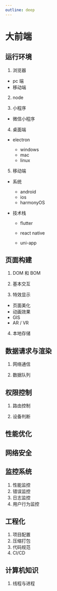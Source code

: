```yaml
---
outline: deep
---
```


# 大前端

## 运行环境

1. 浏览器

- pc 端
- 移动端

2. node

3. 小程序

- 微信小程序

4. 桌面端

- electron

  - windows
  - mac
  - linux

5. 移动端

- 系统

  - android
  - ios
  - harmonyOS

- 技术栈

  - flutter

  - react native

  - uni-app

## 页面构建

1. DOM 和 BOM

2. 基本交互

3. 特效显示

- 页面美化
- 动画效果
- GIS
- AR / VR

4. 本地存储

## 数据请求与渲染

1. 网络通信

2. 数据队列

## 权限控制

1. 路由控制

2. 设备判断

## 性能优化

## 网络安全

## 监控系统

1. 性能监控
2. 错误监控
3. 日志监控
4. 用户行为监控

## 工程化

1. 项目配置
2. 压缩打包
3. 代码规范
4. CI/CD

## 计算机知识

1. 线程与进程
